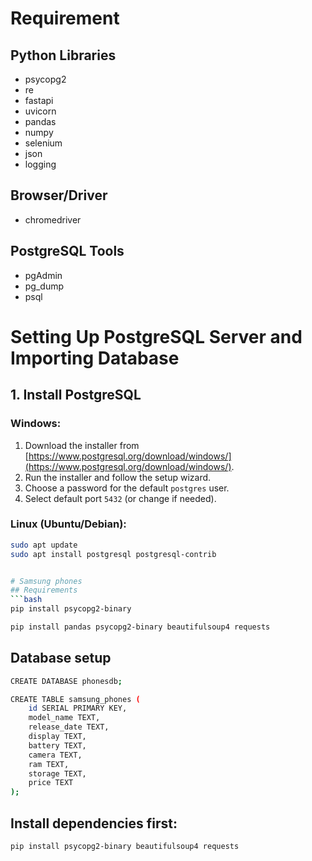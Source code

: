 # Requirement
## Python Libraries
- psycopg2
- re
- fastapi
- uvicorn
- pandas
- numpy
- selenium
- json
- logging

## Browser/Driver
- chromedriver

## PostgreSQL Tools
- pgAdmin
- pg_dump
- psql


# Setting Up PostgreSQL Server and Importing Database

## 1. Install PostgreSQL

### Windows:
1. Download the installer from [https://www.postgresql.org/download/windows/](https://www.postgresql.org/download/windows/).
2. Run the installer and follow the setup wizard.
3. Choose a password for the default `postgres` user.
4. Select default port `5432` (or change if needed).

### Linux (Ubuntu/Debian):
```bash
sudo apt update
sudo apt install postgresql postgresql-contrib


# Samsung phones 
## Requirements
```bash
pip install psycopg2-binary
```

```bash
pip install pandas psycopg2-binary beautifulsoup4 requests
```
## Database setup
```bash
CREATE DATABASE phonesdb;
```
```bash
CREATE TABLE samsung_phones (
    id SERIAL PRIMARY KEY,
    model_name TEXT,
    release_date TEXT,
    display TEXT,
    battery TEXT,
    camera TEXT,
    ram TEXT,
    storage TEXT,
    price TEXT
);
```
## Install dependencies first:
```bash
pip install psycopg2-binary beautifulsoup4 requests
```

